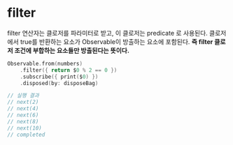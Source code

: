 # filter 

filter 연산자는 클로저를 파라미터로 받고, 이 클로저는 predicate 로 사용된다. 클로저에서 true를 반환하는 요소가 Observable이 방출하는 요소에 포함된다.
**즉 filter 클로저 조건에 부합하는 요소들만 방출된다는 뜻이다.**

```swift
Observable.from(numbers)
    .filter({ return $0 % 2 == 0 })
    .subscribe({ print($0) })
    .disposed(by: disposeBag)

// 실행 결과
// next(2)
// next(4)
// next(6)
// next(8)
// next(10)
// completed
```
